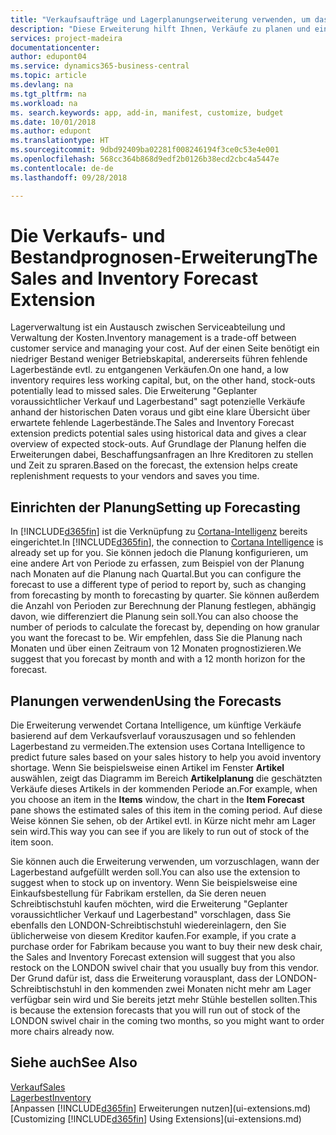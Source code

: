 ```yaml
---
title: "Verkaufsaufträge und Lagerplanungserweiterung verwenden, um das Lager zu verwalten | Microsoft Docs"
description: "Diese Erweiterung hilft Ihnen, Verkäufe zu planen und eine klare Übersicht über erwartete fehlende Lagerbestände zu erhalten und hilft Ihnen sogar dabei, Lagerauffüllungsanfragen an Verkäufer zu stellen."
services: project-madeira
documentationcenter: 
author: edupont04
ms.service: dynamics365-business-central
ms.topic: article
ms.devlang: na
ms.tgt_pltfrm: na
ms.workload: na
ms. search.keywords: app, add-in, manifest, customize, budget
ms.date: 10/01/2018
ms.author: edupont
ms.translationtype: HT
ms.sourcegitcommit: 9dbd92409ba02281f008246194f3ce0c53e4e001
ms.openlocfilehash: 568cc364b868d9edf2b0126b38ecd2cbc4a5447e
ms.contentlocale: de-de
ms.lasthandoff: 09/28/2018

---
```

# <a name="the-sales-and-inventory-forecast-extension"></a><span data-ttu-id="125b1-103">Die Verkaufs- und Bestandprognosen-Erweiterung</span><span class="sxs-lookup"><span data-stu-id="125b1-103">The Sales and Inventory Forecast Extension</span></span>
<span data-ttu-id="125b1-104">Lagerverwaltung ist ein Austausch zwischen Serviceabteilung und Verwaltung der Kosten.</span><span class="sxs-lookup"><span data-stu-id="125b1-104">Inventory management is a trade-off between customer service and managing your cost.</span></span> <span data-ttu-id="125b1-105">Auf der einen Seite benötigt ein niedriger Bestand weniger Betriebskapital, andererseits führen fehlende Lagerbestände evtl. zu entgangenen Verkäufen.</span><span class="sxs-lookup"><span data-stu-id="125b1-105">On one hand, a low inventory requires less working capital, but, on the other hand, stock-outs potentially lead to missed sales.</span></span> <span data-ttu-id="125b1-106">Die Erweiterung "Geplanter voraussichtlicher Verkauf und Lagerbestand" sagt potenzielle Verkäufe anhand der historischen Daten voraus und gibt eine klare Übersicht über erwartete fehlende Lagerbestände.</span><span class="sxs-lookup"><span data-stu-id="125b1-106">The Sales and Inventory Forecast extension predicts potential sales using historical data and gives a clear overview of expected stock-outs.</span></span> <span data-ttu-id="125b1-107">Auf Grundlage der Planung helfen die Erweiterungen dabei, Beschaffungsanfragen an Ihre Kreditoren zu stellen und Zeit zu spraren.</span><span class="sxs-lookup"><span data-stu-id="125b1-107">Based on the forecast, the extension helps create replenishment requests to your vendors and saves you time.</span></span>  

## <a name="setting-up-forecasting"></a><span data-ttu-id="125b1-108">Einrichten der Planung</span><span class="sxs-lookup"><span data-stu-id="125b1-108">Setting up Forecasting</span></span>
<span data-ttu-id="125b1-109">In [!INCLUDE[d365fin](includes/d365fin_md.md)] ist die Verknüpfung zu [Cortana-Intelligenz](https://www.microsoft.com/en-us/cloud-platform/what-is-cortana-intelligence-suite) bereits eingerichtet.</span><span class="sxs-lookup"><span data-stu-id="125b1-109">In [!INCLUDE[d365fin](includes/d365fin_md.md)], the connection to [Cortana Intelligence](https://www.microsoft.com/en-us/cloud-platform/what-is-cortana-intelligence-suite) is already set up for you.</span></span> <span data-ttu-id="125b1-110">Sie können jedoch die Planung konfigurieren, um eine andere Art von Periode zu erfassen, zum Beispiel von der Planung nach Monaten auf die Planung nach Quartal.</span><span class="sxs-lookup"><span data-stu-id="125b1-110">But you can configure the forecast to use a different type of period to report by, such as changing from forecasting by month to forecasting by quarter.</span></span> <span data-ttu-id="125b1-111">Sie können außerdem die Anzahl von Perioden zur Berechnung der Planung festlegen, abhängig davon, wie differenziert die Planung sein soll.</span><span class="sxs-lookup"><span data-stu-id="125b1-111">You can also choose the number of periods to calculate the forecast by, depending on how granular you want the forecast to be.</span></span> <span data-ttu-id="125b1-112">Wir empfehlen, dass Sie die Planung nach Monaten und über einen Zeitraum von 12 Monaten prognostizieren.</span><span class="sxs-lookup"><span data-stu-id="125b1-112">We suggest that you forecast by month and with a 12 month horizon for the forecast.</span></span>  

## <a name="using-the-forecasts"></a><span data-ttu-id="125b1-113">Planungen verwenden</span><span class="sxs-lookup"><span data-stu-id="125b1-113">Using the Forecasts</span></span>
<span data-ttu-id="125b1-114">Die Erweiterung verwendet Cortana Intelligence, um künftige Verkäufe basierend auf dem Verkaufsverlauf vorauszusagen und so fehlenden Lagerbestand zu vermeiden.</span><span class="sxs-lookup"><span data-stu-id="125b1-114">The extension uses Cortana Intelligence to predict future sales based on your sales history to help you avoid inventory shortage.</span></span> <span data-ttu-id="125b1-115">Wenn Sie beispielsweise einen Artikel im Fenster **Artikel** auswählen, zeigt das Diagramm im Bereich **Artikelplanung** die geschätzten Verkäufe dieses Artikels in der kommenden Periode an.</span><span class="sxs-lookup"><span data-stu-id="125b1-115">For example, when you choose an item in the **Items** window, the chart in the **Item Forecast** pane shows the estimated sales of this item in the coming period.</span></span> <span data-ttu-id="125b1-116">Auf diese Weise können Sie sehen, ob der Artikel evtl. in Kürze nicht mehr am Lager sein wird.</span><span class="sxs-lookup"><span data-stu-id="125b1-116">This way you can see if you are likely to run out of stock of the item soon.</span></span>  

<span data-ttu-id="125b1-117">Sie können auch die Erweiterung verwenden, um vorzuschlagen, wann der Lagerbestand aufgefüllt werden soll.</span><span class="sxs-lookup"><span data-stu-id="125b1-117">You can also use the extension to suggest when to stock up on inventory.</span></span> <span data-ttu-id="125b1-118">Wenn Sie beispielsweise eine Einkaufsbestellung für Fabrikam erstellen, da Sie deren neuen Schreibtischstuhl kaufen möchten, wird die Erweiterung "Geplanter voraussichtlicher Verkauf und Lagerbestand" vorschlagen, dass Sie ebenfalls den LONDON-Schreibtischstuhl wiedereinlagern, den Sie üblicherweise von diesem Kreditor kaufen.</span><span class="sxs-lookup"><span data-stu-id="125b1-118">For example, if you crate a purchase order for Fabrikam because you want to buy their new desk chair, the Sales and Inventory Forecast extension will suggest that you also restock on the LONDON swivel chair that you usually buy from this vendor.</span></span> <span data-ttu-id="125b1-119">Der Grund dafür ist, dass die Erweiterung vorausplant, dass der LONDON-Schreibtischstuhl in den kommenden zwei Monaten nicht mehr am Lager verfügbar sein wird und Sie bereits jetzt mehr Stühle bestellen sollten.</span><span class="sxs-lookup"><span data-stu-id="125b1-119">This is because the extension forecasts that you will run out of stock of the LONDON swivel chair in the coming two months, so you might want to order more chairs already now.</span></span>  

## <a name="see-also"></a><span data-ttu-id="125b1-120">Siehe auch</span><span class="sxs-lookup"><span data-stu-id="125b1-120">See Also</span></span>
[<span data-ttu-id="125b1-121">Verkauf</span><span class="sxs-lookup"><span data-stu-id="125b1-121">Sales</span></span>](sales-manage-sales.md)  
[<span data-ttu-id="125b1-122">Lagerbest</span><span class="sxs-lookup"><span data-stu-id="125b1-122">Inventory</span></span>](inventory-manage-inventory.md)  
<span data-ttu-id="125b1-123">[Anpassen [!INCLUDE[d365fin](includes/d365fin_md.md)] Erweiterungen nutzen](ui-extensions.md)</span><span class="sxs-lookup"><span data-stu-id="125b1-123">[Customizing [!INCLUDE[d365fin](includes/d365fin_md.md)] Using Extensions](ui-extensions.md)</span></span>  

